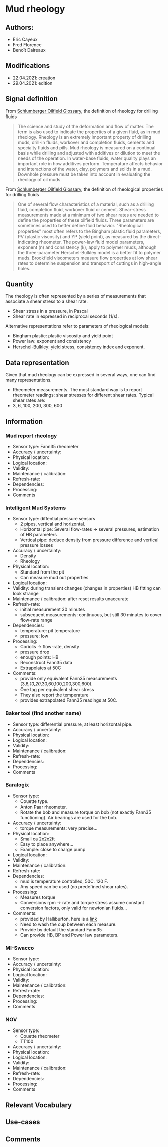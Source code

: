 # Mud rheology
## Authors: 
- Eric Cayeux
- Fred Florence
- Benoît Daireaux

## Modifications
- 22.04.2021: creation
- 29.04.2021: edition

## Signal definition
From [Schlumberger Oilfield Glossary](https://www.glossary.oilfield.slb.com/en/terms/r/rheology), the definition of rheology for drilling fluids

>The science and study of the deformation and flow of matter. The term is also used to indicate the properties of a given fluid, as in mud rheology. Rheology is an extremely important property of drilling muds, drill-in fluids, workover and completion fluids, cements and specialty fluids and pills. Mud rheology is measured on a continual basis while drilling and adjusted with additives or dilution to meet the needs of the operation. In water-base fluids, water quality plays an important role in how additives perform. Temperature affects behavior and interactions of the water, clay, polymers and solids in a mud. Downhole pressure must be taken into account in evaluating the rheology of oil muds.

From [Schlumberger Oilfield Glossary](https://www.glossary.oilfield.slb.com/en/terms/r/rheological_property), the definition of rheological properties for drilling fluids

>One of several flow characteristics of a material, such as a drilling fluid, completion fluid, workover fluid or cement. Shear-stress measurements made at a minimum of two shear rates are needed to define the properties of these oilfield fluids. Three parameters are sometimes used to better define fluid behavior. "Rheological properties" most often refers to the Bingham plastic fluid parameters, PV (plastic viscosity) and YP (yield point), as measured by the direct-indicating rheometer. The power-law fluid model parameters, exponent (n) and consistency (k), apply to polymer muds, although the three-parameter Herschel-Bulkley model is a better fit to polymer muds. Brookfield viscometers measure flow properties at low shear rates to determine suspension and transport of cuttings in high-angle holes.


## Quantity
The rheology is often represented by a series of measurements that associate a shear stress to a shear rate. 
- Shear stress in a pressure, in Pascal
- Shear rate in expressed in reciprocal seconds (1/s). 

Alternative representations refer to parameters of rheological models:
- Bingham plastic: plastic viscosity and yield point
- Power law: exponent and consistency
- Herschel-Bulkley: yield stress, consistency index and exponent. 

## Data representation
Given that mud rheology can be expressed in several ways, one can find many representations. 
- Rheometer measurements. 
The most standard way is to report rheometer readings: shear stresses for different shear rates. 
Typical shear rates are: 
- 3, 6, 100, 200, 300, 600


## Information

### Mud report rheology
- Sensor type: Fann35 rheometer
- Accuracy / uncertainty: 
- Physical location: 
- Logical location:
- Validity:
- Maintenance / calibration:
- Refresh-rate: 
- Dependencies:
- Processing: 
- Comments

### Intelligent Mud Systems
- Sensor type: diffential pressure sensors
  -  2 pipes, vertical and horizontal. 
  -  Horizontal pipe: Several flow-rates -> several pressures, estimation of HB parameters
  -  Vertical pipe: deduce density from pressure difference and vertical pressure losses
- Accuracy / uncertainty: 
  - Density
  - Rheology  
- Physical location: 
  - Standard from the pit
  - Can measure mud out properties  
- Logical location:
- Validity: during transient changes (changes in properties) HB fitting can look strange
- Maintenance / calibration: after reset results unaccurate
- Refresh-rate: 
  - initial measurement 30 minutes
  - subsequent measurements: continuous, but still 30 minutes to cover flow-rate range
- Dependencies:
  - temperature: pit temperature
  - pressure: low
- Processing: 
  - Coriolis -> flow-rate, density
  - pressure drop
  - enough points: HB 
  - Reconstruct Fann35 data
  - Extrapolates at 50C
- Comments: 
  - provide only equivalent Fann35 measurements (3,6,*10,20*,30,60,100,200,300,600).
  - One tag per equivalent shear stress
  - They also report the temperature
  - provides extrapolated Fann35 readings at 50C. 

### Baker tool (find another name)
- Sensor type: differential pressure, at least horizontal pipe. 
- Accuracy / uncertainty: 
- Physical location: 
- Logical location:
- Validity:
- Maintenance / calibration:
- Refresh-rate: 
- Dependencies:
- Processing: 
- Comments

### Baralogix
- Sensor type: 
  - Couette type. 
  - Anton Paar rheometer.  
  - Rotate the bob and measure torque on bob (not exactly Fann35 functioning). Air bearings are used for the bob. 
- Accuracy / uncertainty: 
  - torque measurements: very precise...
- Physical location: 
  - Small ca 2x2x2ft 
  - Easy to place anywhere...
  - Example: close to charge pump 
- Logical location:
- Validity:
- Maintenance / calibration:
- Refresh-rate: 
- Dependencies: 
  - mud is temperature controlled, 50C. 120 F. 
  - Any speed can be used (no predefined shear rates). 
- Processing: 
  - Measures torque 
  - Conversions rpm -> rate and torque stress assume constant conversion factors, only valid for newtonian fluids... 
- Comments: 
  - provided by Halliburton, here is a [link](https://www.halliburton.com/en/products/baralogix)
  - Need to wash the cup between each measure. 
  - Provide by default the standard Fann35
  - Can provide HB, BP and Power law parameters. 

### MI-Swacco
- Sensor type: 
- Accuracy / uncertainty: 
- Physical location: 
- Logical location:
- Validity:
- Maintenance / calibration:
- Refresh-rate: 
- Dependencies:
- Processing: 
- Comments

### NOV
- Sensor type: 
  - Couette rheometer
  - TT100
- Accuracy / uncertainty: 
- Physical location: 
- Logical location:
- Validity:
- Maintenance / calibration:
- Refresh-rate: 
- Dependencies:
- Processing: 
- Comments

## Relevant Vocabulary

## Use-cases

## Comments
